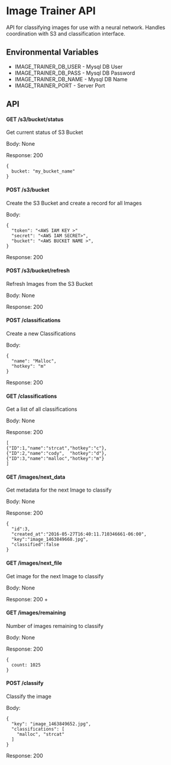 # Image Trainer API

API for classifying images for use with a neural network. Handles coordination with S3 and classification interface.

## Environmental Variables

- IMAGE_TRAINER_DB_USER - Mysql DB User
- IMAGE_TRAINER_DB_PASS - Mysql DB Password
- IMAGE_TRAINER_DB_NAME - Mysql DB Name
- IMAGE_TRAINER_PORT - Server Port

## API

#### GET /s3/bucket/status
Get current status of S3 Bucket

Body: None

Response: 200
```
{
  bucket: "my_bucket_name"
}
```

#### POST /s3/bucket
Create the S3 Bucket and create a record for all Images

Body:
```
{
  "token": "<AWS IAM KEY >"
  "secret": "<AWS IAM SECRET>",
  "bucket": "<AWS BUCKET NAME >",
}
```

Response: 200

#### POST /s3/bucket/refresh
Refresh Images from the S3 Bucket

Body: None

Response: 200

#### POST /classifications
Create a new Classifications

Body:
```
{
  "name": "Malloc",
  "hotkey": "m"
}
```

Response: 200

#### GET /classifications
Get a list of all classifications

Body: None

Response: 200
```
[
{"ID":1,"name":"strcat","hotkey":"c"},
{"ID":2,"name":"cody",  "hotkey":"d"},
{"ID":3,"name":"malloc","hotkey":"m"}
]
```

#### GET /images/next_data
Get metadata for the next Image to classify

Body: None

Response: 200
```
{
  "id":3,
  "created_at":"2016-05-27T16:40:11.710346661-06:00",
  "key":"image_1463849668.jpg",
  "classified":false
}
```
#### GET /images/next_file
Get image for the next Image to classify

Body: None

Response: 200 + <image file>

#### GET /images/remaining
Number of images remaining to classify

Body: None

Response: 200
```
{
  count: 1025
}
```

#### POST /classify
Classify the image

Body:
```
{
  "key": "image_1463849652.jpg",
  "classifications": [
    "malloc", "strcat"
  ]
}
```

Response: 200
